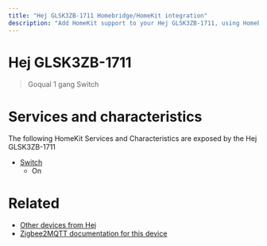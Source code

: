 ```yaml
---
title: "Hej GLSK3ZB-1711 Homebridge/HomeKit integration"
description: "Add HomeKit support to your Hej GLSK3ZB-1711, using Homebridge, Zigbee2MQTT and homebridge-z2m."
---
```

<!---
This file has been GENERATED using src/docgen/docgen.ts
DO NOT EDIT THIS FILE MANUALLY!
-->
# Hej GLSK3ZB-1711
> Goqual 1 gang Switch


# Services and characteristics
The following HomeKit Services and Characteristics are exposed by
the Hej GLSK3ZB-1711

* [Switch](../../switch.md)
  * On


# Related
* [Other devices from Hej](../index.md#hej)
* [Zigbee2MQTT documentation for this device](https://www.zigbee2mqtt.io/devices/GLSK3ZB-1711.html)